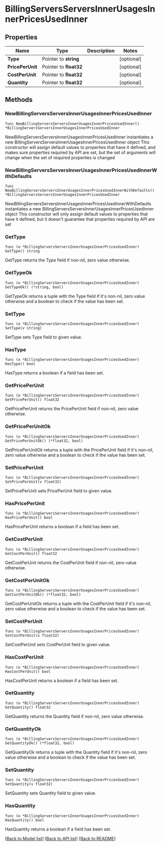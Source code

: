 # BillingServersServersInnerUsagesInnerPricesUsedInner

## Properties

Name | Type | Description | Notes
------------ | ------------- | ------------- | -------------
**Type** | Pointer to **string** |  | [optional] 
**PricePerUnit** | Pointer to **float32** |  | [optional] 
**CostPerUnit** | Pointer to **float32** |  | [optional] 
**Quantity** | Pointer to **float32** |  | [optional] 

## Methods

### NewBillingServersServersInnerUsagesInnerPricesUsedInner

`func NewBillingServersServersInnerUsagesInnerPricesUsedInner() *BillingServersServersInnerUsagesInnerPricesUsedInner`

NewBillingServersServersInnerUsagesInnerPricesUsedInner instantiates a new BillingServersServersInnerUsagesInnerPricesUsedInner object
This constructor will assign default values to properties that have it defined,
and makes sure properties required by API are set, but the set of arguments
will change when the set of required properties is changed

### NewBillingServersServersInnerUsagesInnerPricesUsedInnerWithDefaults

`func NewBillingServersServersInnerUsagesInnerPricesUsedInnerWithDefaults() *BillingServersServersInnerUsagesInnerPricesUsedInner`

NewBillingServersServersInnerUsagesInnerPricesUsedInnerWithDefaults instantiates a new BillingServersServersInnerUsagesInnerPricesUsedInner object
This constructor will only assign default values to properties that have it defined,
but it doesn't guarantee that properties required by API are set

### GetType

`func (o *BillingServersServersInnerUsagesInnerPricesUsedInner) GetType() string`

GetType returns the Type field if non-nil, zero value otherwise.

### GetTypeOk

`func (o *BillingServersServersInnerUsagesInnerPricesUsedInner) GetTypeOk() (*string, bool)`

GetTypeOk returns a tuple with the Type field if it's non-nil, zero value otherwise
and a boolean to check if the value has been set.

### SetType

`func (o *BillingServersServersInnerUsagesInnerPricesUsedInner) SetType(v string)`

SetType sets Type field to given value.

### HasType

`func (o *BillingServersServersInnerUsagesInnerPricesUsedInner) HasType() bool`

HasType returns a boolean if a field has been set.

### GetPricePerUnit

`func (o *BillingServersServersInnerUsagesInnerPricesUsedInner) GetPricePerUnit() float32`

GetPricePerUnit returns the PricePerUnit field if non-nil, zero value otherwise.

### GetPricePerUnitOk

`func (o *BillingServersServersInnerUsagesInnerPricesUsedInner) GetPricePerUnitOk() (*float32, bool)`

GetPricePerUnitOk returns a tuple with the PricePerUnit field if it's non-nil, zero value otherwise
and a boolean to check if the value has been set.

### SetPricePerUnit

`func (o *BillingServersServersInnerUsagesInnerPricesUsedInner) SetPricePerUnit(v float32)`

SetPricePerUnit sets PricePerUnit field to given value.

### HasPricePerUnit

`func (o *BillingServersServersInnerUsagesInnerPricesUsedInner) HasPricePerUnit() bool`

HasPricePerUnit returns a boolean if a field has been set.

### GetCostPerUnit

`func (o *BillingServersServersInnerUsagesInnerPricesUsedInner) GetCostPerUnit() float32`

GetCostPerUnit returns the CostPerUnit field if non-nil, zero value otherwise.

### GetCostPerUnitOk

`func (o *BillingServersServersInnerUsagesInnerPricesUsedInner) GetCostPerUnitOk() (*float32, bool)`

GetCostPerUnitOk returns a tuple with the CostPerUnit field if it's non-nil, zero value otherwise
and a boolean to check if the value has been set.

### SetCostPerUnit

`func (o *BillingServersServersInnerUsagesInnerPricesUsedInner) SetCostPerUnit(v float32)`

SetCostPerUnit sets CostPerUnit field to given value.

### HasCostPerUnit

`func (o *BillingServersServersInnerUsagesInnerPricesUsedInner) HasCostPerUnit() bool`

HasCostPerUnit returns a boolean if a field has been set.

### GetQuantity

`func (o *BillingServersServersInnerUsagesInnerPricesUsedInner) GetQuantity() float32`

GetQuantity returns the Quantity field if non-nil, zero value otherwise.

### GetQuantityOk

`func (o *BillingServersServersInnerUsagesInnerPricesUsedInner) GetQuantityOk() (*float32, bool)`

GetQuantityOk returns a tuple with the Quantity field if it's non-nil, zero value otherwise
and a boolean to check if the value has been set.

### SetQuantity

`func (o *BillingServersServersInnerUsagesInnerPricesUsedInner) SetQuantity(v float32)`

SetQuantity sets Quantity field to given value.

### HasQuantity

`func (o *BillingServersServersInnerUsagesInnerPricesUsedInner) HasQuantity() bool`

HasQuantity returns a boolean if a field has been set.


[[Back to Model list]](../README.md#documentation-for-models) [[Back to API list]](../README.md#documentation-for-api-endpoints) [[Back to README]](../README.md)


